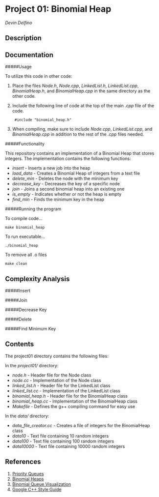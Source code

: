 Project 01: Binomial Heap
==========================
*Devin Delfino*

Description
-----------


Documentation
-------------

#####Usage

To utilize this code in other code: 
1. Place the files *Node.h*, *Node.cpp*, *LinkedList.h*, *LinkedList.cpp*, *BinomialHeap.h*, and *BinomialHeap.cpp* in the same directory as the other code.
2. Include the following line of code at the top of the main *.cpp* file of the code.

		#include "binomial_heap.h"

3. When compiling, make sure to include *Node.cpp*, *LinkedList.cpp*, and *BinomialHeap.cpp* in addition to the rest of the *.cpp* files needed.

#####Functionality

This repository contains an implementation of a Binomial Heap that stores integers. The implementation contains the following functions:
* *insert* - Inserts a new job into the heap
* *load_data* - Creates a Binomial Heap of integers from a text file
* *delete_min* - Deletes the node with the minimum key
* *decrease_key* - Decreases the key of a specific node
* *join* - Joins a second binomial heap into an existing one
* *is_empty* - Indicates whether or not the heap is empty
* *find_min* - Finds the minimum key in the heap


#####Running the program

To compile code...

	make binomial_heap

To run executable...

	./binomial_heap

To remove all .o files

	make clean

Complexity Analysis
-------------------

#####Insert


#####Join


#####Decrease Key


#####Delete


#####Find Minimum Key



Contents
--------
The project01 directory contains the following files:

In the *project01/* directory:
* *node.h* - Header file for the Node class
* *node.cc* - Implementation of the Node class
* *linked_list.h* - Header file for the LinkedList class
* *linked_list.cc* - Implementation of the LinkedList class
* *binomial_heap.h* - Header file for the BinomialHeap class
* *binomial_heap.cc* - Implementation of the BinomialHeap class
* *Makefile* - Defines the g++ compiling command for easy use

In the *data/* directory:
* *data_file_creator.cc* - Creates a file of integers for the BinomialHeap class 
* *data10* - Text file containing 10 random integers
* *data100* - Text file containing 100 random integers
* *data10000* - Text file containing 10000 random integers


References
----------
1. [Priority Queues](http://www.cs.princeton.edu/~wayne/kleinberg-tardos/pdf/BinomialHeaps.pdf)
2. [Binomial Heaps](http://en.wikipedia.org/wiki/Binomial_heap#Delete)
3. [Binomial Queue Visualization](http://www.cs.usfca.edu/~galles/visualization/BinomialQueue.html)
4. [Google C++ Style Guide](http://google-styleguide.googlecode.com/svn/trunk/cppguide.html)